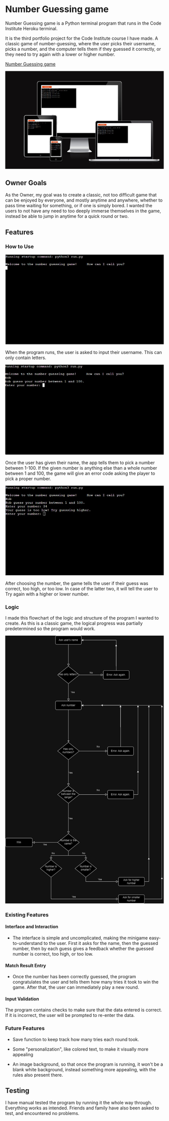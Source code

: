 # Number Guessing game
Number Guessing game is a Python terminal program that runs in the Code Institute Heroku terminal.

It is the third portfolio project for the Code Institute course I have made.
A classic game of number-guessing, where the user picks their username, picks a number, and the computer tells them if they guessed it correctly, or they need to try again with a lower or higher number. 

[Number Guessing game](https://ppt3-number-guessing-game-300af078661f.herokuapp.com/)

![image of the program running on Heroku on different devices](assets/images/pp3_responsive.jpg)

## Owner Goals

As the Owner, my goal was to create a classic, not too difficult game that can be enjoyed by everyone, and mostly anytime and anywhere, whether to pass time waiting for something, or if one is simply bored.
I wanted the users to not have any need to too deeply immerse themselves in the game, instead be able to jump in anytime for a quick round or two.

## Features 
### How to Use

![image of start](assets/images/how_to1.jpg)

When the program runs, the user is asked to input their username. This can only contain letters.

![image of game begin](assets/images/how_to2.jpg)

Once the user has given their name, the app tells them to pick a number between 1-100.
If the given number is anything else than a whole number between 1 and 100, the game will give an error code asking the player to pick a proper number.

![image of guessed number](assets/images/how_to3.jpg)

After choosing the number, the game tells the user if their guess was correct, too high, or too low. In case of the latter two, it will tell the user to Try again with a higher or lower number.

### Logic

I made this flowchart of the logic and structure of the program I wanted to create. As this is a classic game, the logical progress was partially predetermined so the program would work.

![image of the flow chat](assets/images/ppt3_flowchart.jpg)

### Existing Features
#### Interface and Interaction
- The interface is simple and uncomplicated, making the minigame easy-to-understand to the user. First it asks for the name, then the guessed number, then by each guess gives a feedback whether the guessed number is correct, too high, or too low.

#### Match Result Entry 
- Once the number has been correctly guessed, the program congratulates the user and tells them how many tries it took to win the game. After that, the user can immediately play a new round.

#### Input Validation

The program contains checks to make sure that the data entered is correct. If it is incorrect, the user will be prompted to re-enter the data.

### Future Features 

- Save function to keep track how many tries each round took.

- Some "personalization", like colored text, to make it visually more appealing

- An image background, so that once the program is running, it won't be a blank white background, instead something more appealing, with the rules also present there.

## Testing

I have manual tested the program by running it the whole way through. Everything works as intended. Friends and family have also been asked to test, and encountered no problems.
